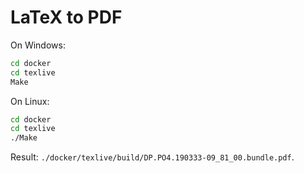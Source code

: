 # LaTeX to PDF

On Windows:

```cmd
cd docker
cd texlive
Make
```

On Linux:
```bash
cd docker
cd texlive
./Make
```

Result: `./docker/texlive/build/DP.PO4.190333-09_81_00.bundle.pdf`.
